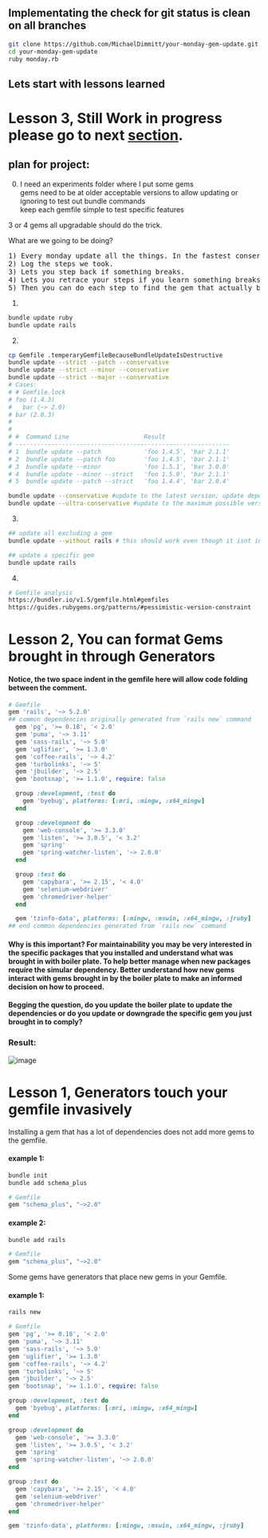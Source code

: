 ## Implementating the check for git status is clean on all branches
```bash
git clone https://github.com/MichaelDimmitt/your-monday-gem-update.git
cd your-monday-gem-update
ruby monday.rb
```

## Lets start with lessons learned

# Lesson 3, Still Work in progress please go to next [section](https://github.com/MichaelDimmitt/your-monday-gem-update/tree/project-plan-and-notes#lesson-2-you-can-format-gems-brought-in-through-generators).
## plan for project:
0) I need an experiments folder where I put some gems
<br/>gems need to be at older acceptable versions to allow updating or ignoring to test out bundle commands
<br/>keep each gemfile simple to test specific features

3 or 4 gems all upgradable should do the trick.

What are we going to be doing?
<pre>
1) Every monday update all the things. In the fastest conservative way possible.
2) Log the steps we took. 
3) Lets you step back if something breaks.
4) Lets you retrace your steps if you learn something breaks a week later.
5) Then you can do each step to find the gem that actually broke when upgraded.
</pre>

1)
```bash
bundle update ruby
bundle update rails
```
2)
```bash
cp Gemfile .temperaryGemfileBecauseBundleUpdateIsDestructive
bundle update --strict --patch --conservative
bundle update --strict --minor --conservative
bundle update --strict --major --conservative
# Cases:
# # Gemfile.lock
# foo (1.4.3)
#   bar (~> 2.0)
# bar (2.0.3)
#
#
# #  Command Line                     Result
# ------------------------------------------------------------
# 1  bundle update --patch            'foo 1.4.5', 'bar 2.1.1'
# 2  bundle update --patch foo        'foo 1.4.5', 'bar 2.1.1'
# 3  bundle update --minor            'foo 1.5.1', 'bar 3.0.0'
# 4  bundle update --minor --strict   'foo 1.5.0', 'bar 2.1.1'
# 5  bundle update --patch --strict   'foo 1.4.4', 'bar 2.0.4'

bundle update --conservative #update to the latest version; update dependencies only if necessary
bundle update --ultra-conservative #update to the maximum possible version still satisfied by current dependencies
```
3)
```bash
## update all excluding a gem
bundle update --without rails # this should work even though it isnt int the docs. But if it doesnt it will work with bundle install --without

## update a specific gem
bundle update rails
```

4)
```bash
# Gemfile analysis
https://bundler.io/v1.5/gemfile.html#gemfiles
https://guides.rubygems.org/patterns/#pessimistic-version-constraint
```

# Lesson 2, You can format Gems brought in through Generators

#### Notice, the two space indent in the gemfile here will allow code folding between the comment.
```ruby
# Gemfile
gem 'rails', '~> 5.2.0'
## common dependencies originally generated from `rails new` command
  gem 'pg', '>= 0.18', '< 2.0'
  gem 'puma', '~> 3.11'
  gem 'sass-rails', '~> 5.0'
  gem 'uglifier', '>= 1.3.0'
  gem 'coffee-rails', '~> 4.2'
  gem 'turbolinks', '~> 5'
  gem 'jbuilder', '~> 2.5'
  gem 'bootsnap', '>= 1.1.0', require: false

  group :development, :test do
    gem 'byebug', platforms: [:mri, :mingw, :x64_mingw]
  end

  group :development do
    gem 'web-console', '>= 3.3.0'
    gem 'listen', '>= 3.0.5', '< 3.2'
    gem 'spring'
    gem 'spring-watcher-listen', '~> 2.0.0'
  end

  group :test do
    gem 'capybara', '>= 2.15', '< 4.0'
    gem 'selenium-webdriver'
    gem 'chromedriver-helper'
  end

  gem 'tzinfo-data', platforms: [:mingw, :mswin, :x64_mingw, :jruby]
## end common dependencies generated from `rails new` command
```
#### Why is this important? For maintainability you may be very interested in the specific packages that you installed and understand what was brought in with boiler plate. To help better manage when new packages require the simular dependency. Better understand how new gems interact with gems brought in by the boiler plate to make an informed decision on how to proceed.

#### Begging the question, do you update the boiler plate to update the dependencies or do you update or downgrade the specific gem you just brought in to comply?

### Result:
![image](https://user-images.githubusercontent.com/11463275/43051186-b883a6c6-8de3-11e8-8b4d-03f55ec4aef5.png)

# Lesson 1, Generators touch your gemfile invasively

Installing a gem that has a lot of dependencies does not add more gems to the gemfile.
#### example 1:
```bash
bundle init
bundle add schema_plus
```
```ruby
# Gemfile
gem "schema_plus", "~>2.0"
```
#### example 2:
```bash
bundle add rails
```
```ruby
# Gemfile
gem "schema_plus", "~>2.0"
```

Some gems have generators that place new gems in your Gemfile.
#### example 1:
```bash
rails new
```

```ruby
# Gemfile
gem 'pg', '>= 0.18', '< 2.0'
gem 'puma', '~> 3.11'
gem 'sass-rails', '~> 5.0'
gem 'uglifier', '>= 1.3.0'
gem 'coffee-rails', '~> 4.2'
gem 'turbolinks', '~> 5'
gem 'jbuilder', '~> 2.5'
gem 'bootsnap', '>= 1.1.0', require: false

group :development, :test do
  gem 'byebug', platforms: [:mri, :mingw, :x64_mingw]
end

group :development do
  gem 'web-console', '>= 3.3.0'
  gem 'listen', '>= 3.0.5', '< 3.2'
  gem 'spring'
  gem 'spring-watcher-listen', '~> 2.0.0'
end

group :test do
  gem 'capybara', '>= 2.15', '< 4.0'
  gem 'selenium-webdriver'
  gem 'chromedriver-helper'
end

gem 'tzinfo-data', platforms: [:mingw, :mswin, :x64_mingw, :jruby]
```
